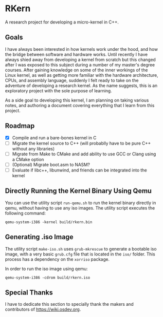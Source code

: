 # RKern
A research project for developing a micro-kernel in C++.

## Goals
I have always been interested in how kernels work under the hood, and how the bridge between software and hardware works. Until recently I have always shied away from developing a kernel from scratch but this changed after I was exposed to this subject during a number of my master's degree courses. After gaining knowledge on some of the inner workings of the Linux kernel, as well as getting more familiar with the hardware architecture, CPUs, and assembly language, suddenly I felt ready to take on the adventure of developing a research kernel. As the name suggests, this is an exploratory project with the sole purpose of learning.

As a side goal to developing this kernel, I am planning on taking various notes, and authoring a document covering everything that I learn from this project.

## Roadmap
- [x] Compile and run a bare-bones kernel in C
- [ ] Migrate the kernel source to C++ (will probablly have to be pure C++ without any libraries)
- [ ] Migrate from Make to CMake and add ability to use GCC or Clang using a CMake option
- [ ] (Optional) Migrate boot.asm to NASM?
- [ ] Evaluate if libc++, libunwind, and friends can be integrated into the kernel

## Directly Running the Kernel Binary Using Qemu
You can use the utility script `run-qemu.sh` to run the kernel binary directly in qemu, without having to use any iso images. The utility script executes the following command:
```
qemu-system-i386 -kernel build/rkern.bin
```

## Generating .iso Image
The utility script `make-iso.sh` uses `grub-mkrescue` to generate a bootable iso image, with a very basic `grub.cfg` file that is located in the `iso/` folder. This process has a dependency on the `xorriso` package.

In order to run the iso image using qemu:
```
qemu-system-i386 -cdrom build/rkern.iso
```

## Special Thanks
I have to dedicate this section to specially thank the makers and contributors of https://wiki.osdev.org.
